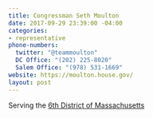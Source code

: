 ```yaml
---
title: Congressman Seth Moulton
date: 2017-09-29 23:39:00 -04:00
categories:
- representative
phone-numbers:
  twitter: "@teammoulton"
  DC Office: "(202) 225-8020"
  Salem Office: "(978) 531-1669"
website: https://moulton.house.gov/
layout: post
---
```


Serving the [6th District of Massachusetts](https://moulton.house.gov/6th-district/)